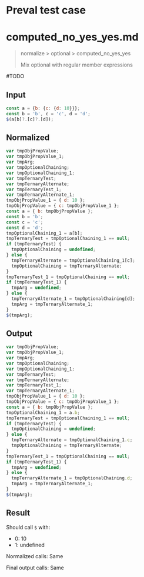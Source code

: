 # Preval test case

# computed_no_yes_yes.md

> normalize > optional > computed_no_yes_yes
>
> Mix optional with regular member expressions

#TODO

## Input

`````js filename=intro
const a = {b: {c: {d: 10}}};
const b = 'b', c = 'c', d = 'd';
$(a[b]?.[c]?.[d]);
`````

## Normalized

`````js filename=intro
var tmpObjPropValue;
var tmpObjPropValue_1;
var tmpArg;
var tmpOptionalChaining;
var tmpOptionalChaining_1;
var tmpTernaryTest;
var tmpTernaryAlternate;
var tmpTernaryTest_1;
var tmpTernaryAlternate_1;
tmpObjPropValue_1 = { d: 10 };
tmpObjPropValue = { c: tmpObjPropValue_1 };
const a = { b: tmpObjPropValue };
const b = 'b';
const c = 'c';
const d = 'd';
tmpOptionalChaining_1 = a[b];
tmpTernaryTest = tmpOptionalChaining_1 == null;
if (tmpTernaryTest) {
  tmpOptionalChaining = undefined;
} else {
  tmpTernaryAlternate = tmpOptionalChaining_1[c];
  tmpOptionalChaining = tmpTernaryAlternate;
}
tmpTernaryTest_1 = tmpOptionalChaining == null;
if (tmpTernaryTest_1) {
  tmpArg = undefined;
} else {
  tmpTernaryAlternate_1 = tmpOptionalChaining[d];
  tmpArg = tmpTernaryAlternate_1;
}
$(tmpArg);
`````

## Output

`````js filename=intro
var tmpObjPropValue;
var tmpObjPropValue_1;
var tmpArg;
var tmpOptionalChaining;
var tmpOptionalChaining_1;
var tmpTernaryTest;
var tmpTernaryAlternate;
var tmpTernaryTest_1;
var tmpTernaryAlternate_1;
tmpObjPropValue_1 = { d: 10 };
tmpObjPropValue = { c: tmpObjPropValue_1 };
const a = { b: tmpObjPropValue };
tmpOptionalChaining_1 = a.b;
tmpTernaryTest = tmpOptionalChaining_1 == null;
if (tmpTernaryTest) {
  tmpOptionalChaining = undefined;
} else {
  tmpTernaryAlternate = tmpOptionalChaining_1.c;
  tmpOptionalChaining = tmpTernaryAlternate;
}
tmpTernaryTest_1 = tmpOptionalChaining == null;
if (tmpTernaryTest_1) {
  tmpArg = undefined;
} else {
  tmpTernaryAlternate_1 = tmpOptionalChaining.d;
  tmpArg = tmpTernaryAlternate_1;
}
$(tmpArg);
`````

## Result

Should call `$` with:
 - 0: 10
 - 1: undefined

Normalized calls: Same

Final output calls: Same
